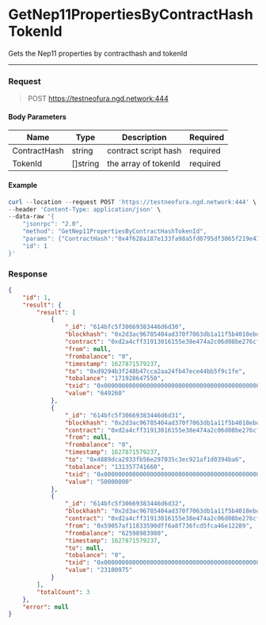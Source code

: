 # GetNep11PropertiesByContractHashTokenId
Gets the Nep11 properties by contracthash and tokenId
<hr>

### Request

> POST https://testneofura.ngd.network:444

#### Body Parameters

|    Name    | Type | Description | Required |
| ---------- | --- |    ------    | ----|
| ContractHash     | string|  contract script hash| required|
| TokenId   | []string| the array of tokenId| required|


#### Example
```powershell
curl --location --request POST 'https://testneofura.ngd.network:444' \
--header 'Content-Type: application/json' \
--data-raw '{  
    "jsonrpc": "2.0",
    "method": "GetNep11PropertiesByContractHashTokenId",
    "params": {"ContractHash":"0x4f628a187e133fa98a5fd0795df3065f219e414e","TokenId":["QmxpbmQgQm94IDIxNQ"]},
    "id": 1
}'
```
### Response
```json
{
    "id": 1,
    "result": {
        "result": [
            {
                "_id": "614bfc5f30669383446d6d30",
                "blockhash": "0x2d3ac96785404ad370f7063db1a11f5b4018ebdd6b80754394360740bcc90c95",
                "contract": "0xd2a4cff31913016155e38e474a2c06d08be276cf",
                "from": null,
                "frombalance": "0",
                "timestamp": 1627871579237,
                "to": "0xd9294b3f248b47cca2aa24fb47ece44bb5f9c1fe",
                "tobalance": "171928647550",
                "txid": "0x0000000000000000000000000000000000000000000000000000000000000000",
                "value": "649260"
            },
            {
                "_id": "614bfc5f30669383446d6d31",
                "blockhash": "0x2d3ac96785404ad370f7063db1a11f5b4018ebdd6b80754394360740bcc90c95",
                "contract": "0xd2a4cff31913016155e38e474a2c06d08be276cf",
                "from": null,
                "frombalance": "0",
                "timestamp": 1627871579237,
                "to": "0x4889dca2933fb56e297035c3ec921af1d0394ba6",
                "tobalance": "131357741660",
                "txid": "0x0000000000000000000000000000000000000000000000000000000000000000",
                "value": "50000000"
            },
            {
                "_id": "614bfc5f30669383446d6d32",
                "blockhash": "0x2d3ac96785404ad370f7063db1a11f5b4018ebdd6b80754394360740bcc90c95",
                "contract": "0xd2a4cff31913016155e38e474a2c06d08be276cf",
                "from": "0x59057af11833590dff6a8f736fcd5fca46e12289",
                "frombalance": "62598983980",
                "timestamp": 1627871579237,
                "to": null,
                "tobalance": "0",
                "txid": "0x0000000000000000000000000000000000000000000000000000000000000000",
                "value": "23100975"
            }
        ],
        "totalCount": 3
    },
    "error": null
}
```
